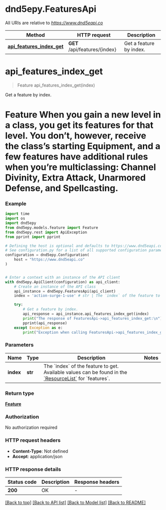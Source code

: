# dnd5epy.FeaturesApi

All URIs are relative to *https://www.dnd5eapi.co*

Method | HTTP request | Description
------------- | ------------- | -------------
[**api_features_index_get**](FeaturesApi.md#api_features_index_get) | **GET** /api/features/{index} | Get a feature by index.


# **api_features_index_get**
> Feature api_features_index_get(index)

Get a feature by index.

# Feature   When you gain a new level in a class, you get its features for that level.  You don’t, however, receive the class’s starting Equipment, and a few  features have additional rules when you’re multiclassing: Channel Divinity,  Extra Attack, Unarmored Defense, and Spellcasting. 

### Example

```python
import time
import os
import dnd5epy
from dnd5epy.models.feature import Feature
from dnd5epy.rest import ApiException
from pprint import pprint

# Defining the host is optional and defaults to https://www.dnd5eapi.co
# See configuration.py for a list of all supported configuration parameters.
configuration = dnd5epy.Configuration(
    host = "https://www.dnd5eapi.co"
)


# Enter a context with an instance of the API client
with dnd5epy.ApiClient(configuration) as api_client:
    # Create an instance of the API class
    api_instance = dnd5epy.FeaturesApi(api_client)
    index = 'action-surge-1-use' # str | The `index` of the feature to get.  Available values can be found in the [`ResourceList`](#get-/api/-endpoint-) for `features`. 

    try:
        # Get a feature by index.
        api_response = api_instance.api_features_index_get(index)
        print("The response of FeaturesApi->api_features_index_get:\n")
        pprint(api_response)
    except Exception as e:
        print("Exception when calling FeaturesApi->api_features_index_get: %s\n" % e)
```


### Parameters

Name | Type | Description  | Notes
------------- | ------------- | ------------- | -------------
 **index** | **str**| The &#x60;index&#x60; of the feature to get.  Available values can be found in the [&#x60;ResourceList&#x60;](#get-/api/-endpoint-) for &#x60;features&#x60;.  | 

### Return type

[**Feature**](Feature.md)

### Authorization

No authorization required

### HTTP request headers

 - **Content-Type**: Not defined
 - **Accept**: application/json

### HTTP response details
| Status code | Description | Response headers |
|-------------|-------------|------------------|
**200** | OK |  -  |

[[Back to top]](#) [[Back to API list]](../README.md#documentation-for-api-endpoints) [[Back to Model list]](../README.md#documentation-for-models) [[Back to README]](../README.md)

